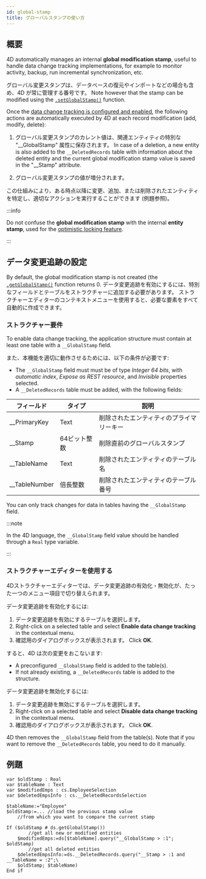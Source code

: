 ```yaml
---
id: global-stamp
title: グローバルスタンプの使い方
---
```


## 概要

4D automatically manages an internal **global modification stamp**, useful to handle data change tracking implementations, for example to monitor activity, backup, run incremental synchronization, etc.

グローバル変更スタンプは、データベースの復元やインポートなどの場合も含め、4D が常に管理する番号です。 Note however that the stamp can be modified using the [`.setGlobalStamp()`](../API/DataStoreClass.md#setglobalstamp) function.

Once the [data change tracking is configured and enabled](#configuring-data-change-tracking), the following actions are automatically executed by 4D at each record modification (add, modify, delete):

1. グローバル変更スタンプのカレント値は、関連エンティティの特別な "__GlobalStamp" 属性に保存されます。
   In case of a deletion, a new entity is also added to the `__DeletedRecords` table with information about the deleted entity and the current global modification stamp value is saved in the "__Stamp" attribute.

2. グローバル変更スタンプの値が増分されます。

この仕組みにより、ある時点以降に変更、追加、または削除されたエンティティを特定し、適切なアクションを実行することができます (例題参照)。

:::info

Do not confuse the **global modification stamp** with the internal **entity stamp**, used for the [optimistic locking feature](entities.md#automatic-optimistic-lock).

:::

## データ変更追跡の設定

By default, the global modification stamp is not created (the [`.getGlobalStamp()`](../API/DataStoreClass.md#getglobalstamp) function returns 0. データ変更追跡を有効にするには、特別なフィールドとテーブルをストラクチャーに追加する必要があります。 ストラクチャーエディターのコンテキストメニューを使用すると、必要な要素をすべて自動的に作成できます。

### ストラクチャー要件

To enable data change tracking, the application structure must contain at least one table with a `__GlobalStamp` field.

また、本機能を適切に動作させるためには、以下の条件が必要です:

- The `__GlobalStamp` field must must be of type _Integer 64 bits_, with _automatic index_, _Expose as REST resource_, and _Invisible_ properties selected.
- A `__DeletedRecords` table must be added, with the following fields:

| フィールド                                                   | タイプ     | 説明                   |
| ------------------------------------------------------- | ------- | -------------------- |
| __PrimaryKey  | Text    | 削除されたエンティティのプライマリーキー |
| __Stamp       | 64ビット整数 | 削除直前のグローバルスタンプ       |
| __TableName   | Text    | 削除されたエンティティのテーブル名    |
| __TableNumber | 倍長整数    | 削除されたエンティティのテーブル番号   |

You can only track changes for data in tables having the `__GlobalStamp` field.

:::note

In the 4D language, the `__GlobalStamp` field value should be handled through a `Real` type variable.

:::

### ストラクチャーエディターを使用する

4Dストラクチャーエディターでは、データ変更追跡の有効化・無効化が、たった一つのメニュー項目で切り替えられます。

データ変更追跡を有効化するには:

1. データ変更追跡を有効にするテーブルを選択します。
2. Right-click on a selected table and select **Enable data change tracking** in the contextual menu.
3. 確認用のダイアログボックスが表示されます。 Click **OK**.

すると、4D は次の変更をおこないます:

- A preconfigured `__GlobalStamp` field is added to the table(s).
- If not already existing, a `__DeletedRecords` table is added to the structure.

データ変更追跡を無効化するには:

1. データ変更追跡を無効にするテーブルを選択します。
2. Right-click on a selected table and select **Disable data change tracking** in the contextual menu.
3. 確認用のダイアログボックスが表示されます。 Click **OK**.

4D then removes the `__GlobalStamp` field from the table(s). Note that if you want to remove the `__DeletedRecords` table, you need to do it manually.

## 例題

```4d
var $oldStamp : Real
var $tableName : Text
var $modifiedEmps : cs.EmployeeSelection
var $deletedEmpsInfo : cs.__DeletedRecordsSelection

$tableName:="Employee"
$oldStamp:=... //load the previous stamp value  
	//from which you want to compare the current stamp

If ($oldStamp # ds.getGlobalStamp())
		//get all new or modified entities
	$modifiedEmps:=ds[$tableName].query("__GlobalStamp > :1"; $oldStamp)
		//get all deleted entities
	$deletedEmpsInfo:=ds.__DeletedRecords.query("__Stamp > :1 and __TableName = :2";\
	$oldStamp; $tableName)
End if
```
